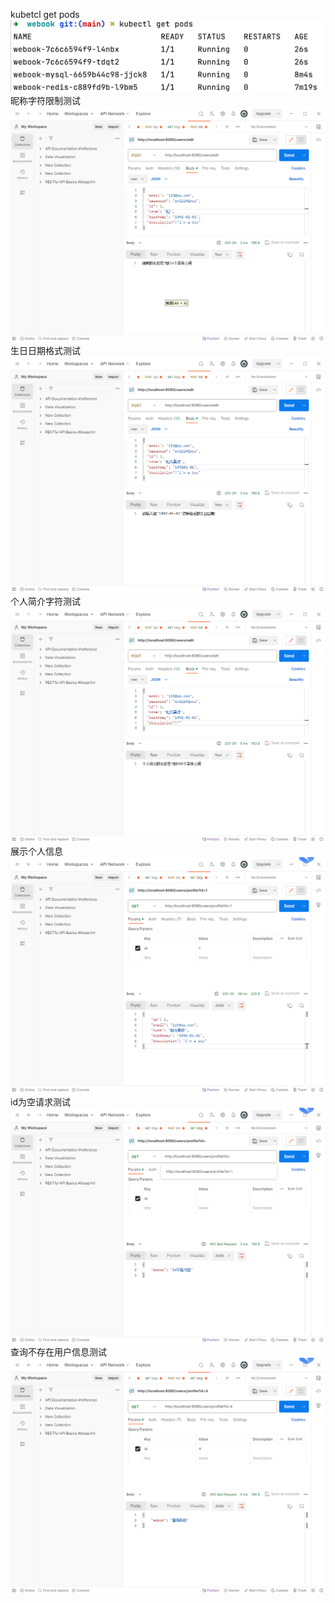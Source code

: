  kubetcl get pods ![Image text](https://github.com/cgy111/basic-go/blob/50d24e3729cf34919bd7b8a0154537efb5c0f453/Homework/img-folder/get%20pods.png)
 昵称字符限制测试 ![Image text](https://github.com/cgy111/basic-go/blob/ff4f32bb0a615716195d0cd754ce47f0aa8401b7/Homework/Week2/img-folder/%E6%98%B5%E7%A7%B0%E5%AD%97%E7%AC%A6%E9%99%90%E5%88%B6%E6%B5%8B%E8%AF%95.png)
 生日日期格式测试 ![Image text](https://github.com/cgy111/basic-go/blob/ff4f32bb0a615716195d0cd754ce47f0aa8401b7/Homework/Week2/img-folder/%E7%94%9F%E6%97%A5%E6%97%A5%E6%9C%9F%E6%A0%BC%E5%BC%8F%E6%B5%8B%E8%AF%95.png)
 个人简介字符测试 ![Image text](https://github.com/cgy111/basic-go/blob/ff4f32bb0a615716195d0cd754ce47f0aa8401b7/Homework/Week2/img-folder/%E4%B8%AA%E4%BA%BA%E7%AE%80%E4%BB%8B%E5%AD%97%E7%AC%A6%E9%99%90%E5%88%B6%E6%B5%8B%E8%AF%95.png)
 展示个人信息 ![Image text](https://github.com/cgy111/basic-go/blob/ff4f32bb0a615716195d0cd754ce47f0aa8401b7/Homework/Week2/img-folder/%E5%B1%95%E7%A4%BA%E4%BF%A1%E6%81%AF.png)
 id为空请求测试 ![Image text](https://github.com/cgy111/basic-go/blob/ff4f32bb0a615716195d0cd754ce47f0aa8401b7/Homework/Week2/img-folder/id%E4%B8%BA%E7%A9%BA%E8%AF%B7%E6%B1%82%E6%B5%8B%E8%AF%95.png)
 查询不存在用户信息测试 ![Image text](https://github.com/cgy111/basic-go/blob/ff4f32bb0a615716195d0cd754ce47f0aa8401b7/Homework/Week2/img-folder/%E6%9F%A5%E8%AF%A2%E4%B8%8D%E5%AD%98%E5%9C%A8%E7%94%A8%E6%88%B7%E4%BF%A1%E6%81%AF%E6%B5%8B%E8%AF%95.png)
